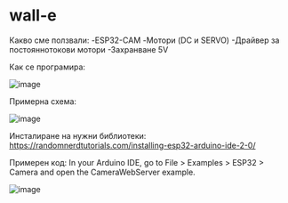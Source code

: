 # wall-e

Какво сме ползвали:
-ESP32-CAM
-Мотори (DC и SERVO)
-Драйвер за постояннотокови мотори
-Захранване 5V



Как се програмира:






![image](https://user-images.githubusercontent.com/80323655/233776831-18c0cd8b-260d-4f21-801d-d9201b0b7d03.png)

Примерна схема:




![image](https://user-images.githubusercontent.com/80323655/233776931-c38c405b-91ec-4109-9751-28fbdcf2d848.png)






Инсталиране на нужни библиотеки:
https://randomnerdtutorials.com/installing-esp32-arduino-ide-2-0/

Примерен код:
In your Arduino IDE, go to File > Examples > ESP32 > Camera and open the CameraWebServer example.


![image](https://user-images.githubusercontent.com/80323655/233777531-aacc7813-754d-4fbf-ab33-0b5883469323.png)
